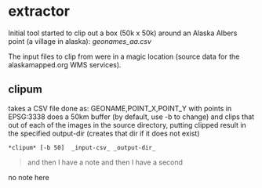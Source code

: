 extractor
=========

Initial tool started to clip out a box (50k x 50k) around an Alaska Albers 
point (a village in alaska): *geonames_aa.csv*

The input files to clip from were in a magic location (source data for the
alaskamapped.org WMS services).

clipum
-------

takes a CSV file done as: GEONAME,POINT_X,POINT_Y with points in EPSG:3338
does a 50km buffer (by default, use -b to change) and clips that out of
each of the images in the source directory, putting clipped result in 
the specified output-dir (creates that dir if it does not exist)

    *clipum* [-b 50]  _input-csv_ _output-dir_

> and then I have a note
> and then I have a second

no note here
